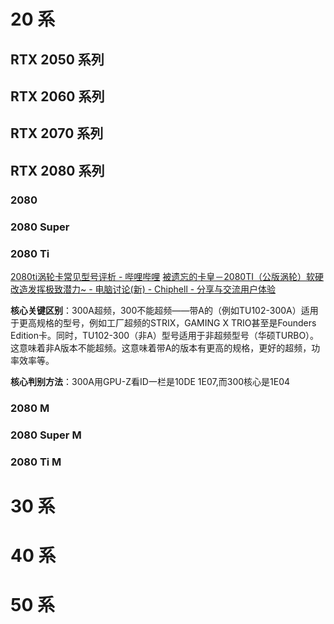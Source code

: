 
# 20 系

## RTX 2050 系列


## RTX 2060 系列


## RTX 2070 系列


## RTX 2080 系列

### 2080 

### 2080 Super

### 2080 Ti

[2080ti涡轮卡常见型号评析 - 哔哩哔哩](https://www.bilibili.com/opus/810853017619267605)
[被遗忘的卡皇－2080TI（公版涡轮）软硬改造发挥极致潜力~ - 电脑讨论(新) - Chiphell - 分享与交流用户体验](https://www.chiphell.com/thread-2517849-1-1.html)


**核心关键区别**：300A超频，300不能超频——带A的（例如TU102-300A）适用于更高规格的型号，例如工厂超频的STRIX，GAMING X TRIO甚至是Founders Edition卡。同时，TU102-300（非A）型号适用于非超频型号（华硕TURBO）。  这意味着非A版本不能超频。这意味着带A的版本有更高的规格，更好的超频，功率效率等。

**核心判别方法**：300A用GPU-Z看ID一栏是10DE 1E07,而300核心是1E04


### 2080 M

### 2080 Super M


### 2080 Ti M

# 30 系


# 40 系


# 50 系
